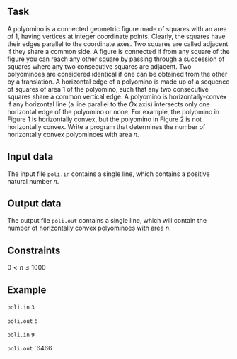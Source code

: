 ## Task

A polyomino is a connected geometric figure made of squares with an area of $1$, having vertices at integer coordinate points. Clearly, the squares have their edges parallel to the coordinate axes. Two squares are called adjacent if they share a common side. A figure is connected if from any square of the figure you can reach any other square by passing through a succession of squares where any two consecutive squares are adjacent. Two polyominoes are considered identical if one can be obtained from the other by a translation. A horizontal edge of a polyomino is made up of a sequence of squares of area $1$ of the polyomino, such that any two consecutive squares share a common vertical edge. A polyomino is horizontally-convex if any horizontal line (a line parallel to the $Ox$ axis) intersects only one horizontal edge of the polyomino or none. For example, the polyomino in Figure 1 is horizontally convex, but the polyomino in Figure 2 is not horizontally convex. Write a program that determines the number of horizontally convex polyominoes with area $n$.

## Input data

The input file `poli.in` contains a single line, which contains a positive natural number $n$.

## Output data

The output file `poli.out` contains a single line, which will contain the number of horizontally convex polyominoes with area $n$.

## Constraints

$0 < n \leq 1000$

## Example

`poli.in`
`3`

`poli.out`
`6`

`poli.in`
`9`

`poli.out`
`6466